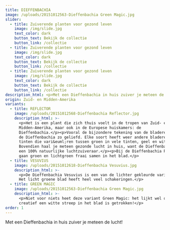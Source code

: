```yaml
---
title: DIEFFENBACHIA
image: /uploads/20151012563-Dieffenbachia Green Magic.jpg
slider:
  - title: Zuiverende planten voor gezond leven
    image: /img/slide.jpg
    text_color: dark
    button_text: Bekijk de collectie
    button_link: /collectie
  - title: Zuiverende planten voor gezond leven
    image: /img/slide.jpg
    text_color: dark
    button_text: Bekijk de collectie
    button_link: /collectie
  - title: Zuiverende planten voor gezond leven
    image: /img/slide.jpg
    text_color: dark
    button_text: Bekijk de collectie
    button_link: /collectie
description_html: <p>Met een Dieffenbachia in huis zuiver je meteen de lucht!</p>
origin: Zuid- en Midden-Amerika
variants:
  - title: REFLECTOR
    image: /uploads/20151012568-Dieffenbachia Reflector.jpg
    description_html: >-
      <p>Het is een plant die zich thuis voelt in de tropen van Zuid- en
      Midden-Amerika, maar ook in de Europese huiskamers: de
      Dieffenbachia.</p><p>Vooral de bijzondere tekening van de bladeren maakt
      de Dieffenbachia zo geliefd. Elke soort heeft weer andere bladeren, met
      tinten die vari&euml;ren tussen groen in vele tinten, geel en wit.
      Bovendien haal je meteen gezonde lucht in huis, want de Dieffenbachia is
      een 100% natuurlijke luchtzuiveraar.</p><p>Bij de Dieffenbachia Reflector
      gaan groen en lichtgroen fraai samen in het blad.</p>
  - title: VESUVIUS
    image: /uploads/20151012618-Dieffenbachia Vesuvius.jpg
    description_html: >-
      <p>De Dieffenbachia Vesuvius is een van de lichter gekleurde varianten.
      Het licht groene blad heeft heel veel schakeringen.</p>
  - title: GREEN MAGIC
    image: /uploads/20151012563-Dieffenbachia Green Magic.jpg
    description_html: >-
      <p>Niet voor niets heet deze variant Green Magic: het lijkt wel of er heel
      creatief een witte streep in het blad is getrokken!</p>
order: 1
---
```



Met een Dieffenbachia in huis zuiver je meteen de lucht!